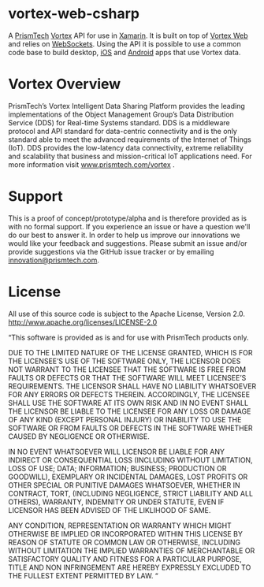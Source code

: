 # vortex-web-csharp
A [PrismTech](http://www.prismtech.com/vortex) [Vortex](http://www.prismtech.com/vortex) API for use in [Xamarin](http://xamarin.com/). It is built on top of [Vortex Web](http://www.prismtech.com/vortex/vortex-web) and relies on [WebSockets](https://en.wikipedia.org/wiki/WebSocket). Using the API it is possible to use a common code base to build desktop, [iOS](http://www.apple.com/ca/ios/) and [Android](https://www.android.com/) apps that use Vortex data.

# Vortex Overview
PrismTech’s Vortex Intelligent Data Sharing Platform provides the leading implementations of the Object Management Group’s Data Distribution Service (DDS) for Real-time Systems standard. DDS is a middleware protocol and API standard for data-centric connectivity and is the only standard able to meet the advanced requirements of the Internet of Things (IoT). DDS provides the low-latency data connectivity, extreme reliability and scalability that business and mission-critical IoT applications need. For more information visit www.prismtech.com/vortex .

# Support
This is a proof of concept/prototype/alpha and is therefore provided as is with no formal support. If you experience an issue or have a question we'll do our best to answer it. In order to help us improve our innovations we would like your feedback and suggestions. Please submit an issue and/or provide suggestions via the GitHub issue tracker or by emailing innovation@prismtech.com.

# License
All use of this source code is subject to the Apache License, Version 2.0. http://www.apache.org/licenses/LICENSE-2.0

“This software is provided as is and for use with PrismTech products only.

DUE TO THE LIMITED NATURE OF THE LICENSE GRANTED, WHICH IS FOR THE LICENSEE’S USE OF THE SOFTWARE ONLY, THE LICENSOR DOES NOT WARRANT TO THE LICENSEE THAT THE SOFTWARE IS FREE FROM FAULTS OR DEFECTS OR THAT THE SOFTWARE WILL MEET LICENSEE’S REQUIREMENTS.  THE LICENSOR SHALL HAVE NO LIABILITY WHATSOEVER FOR ANY ERRORS OR DEFECTS THEREIN.  ACCORDINGLY, THE LICENSEE SHALL USE THE SOFTWARE AT ITS OWN RISK AND IN NO EVENT SHALL THE LICENSOR BE LIABLE TO THE LICENSEE FOR ANY LOSS OR DAMAGE OF ANY KIND (EXCEPT PERSONAL INJURY) OR INABILITY TO USE THE SOFTWARE OR FROM FAULTS OR DEFECTS IN THE SOFTWARE WHETHER CAUSED BY NEGLIGENCE OR OTHERWISE.

IN NO EVENT WHATSOEVER WILL LICENSOR BE LIABLE FOR ANY INDIRECT OR CONSEQUENTIAL LOSS (INCLUDING WITHOUT LIMITATION, LOSS OF USE; DATA; INFORMATION; BUSINESS; PRODUCTION OR GOODWILL), EXEMPLARY OR INCIDENTAL DAMAGES, LOST PROFITS OR OTHER SPECIAL OR PUNITIVE DAMAGES WHATSOEVER, WHETHER IN CONTRACT, TORT, (INCLUDING NEGLIGENCE, STRICT LIABILITY AND ALL OTHERS), WARRANTY, INDEMNITY OR UNDER STATUTE, EVEN IF LICENSOR HAS BEEN ADVISED OF THE LIKLIHOOD OF SAME.

ANY CONDITION, REPRESENTATION OR WARRANTY WHICH MIGHT OTHERWISE BE IMPLIED OR INCORPORATED WITHIN THIS LICENSE BY REASON OF STATUTE OR COMMON LAW OR OTHERWISE, INCLUDING WITHOUT LIMITATION THE IMPLIED WARRANTIES OF MERCHANTABLE OR SATISFACTORY QUALITY AND FITNESS FOR A PARTICULAR PURPOSE, TITLE AND NON INFRINGEMENT ARE HEREBY EXPRESSLY EXCLUDED TO THE FULLEST EXTENT PERMITTED BY LAW. “
